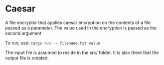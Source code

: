 # Caesar

A file encryptor that applies caesar encryption on the contents of a file passed as a parameter.
The value used in the encryption is passed as the second argument

To run, use:
`cargo run -- filename.txt value`

The input file is assumed to reside in the src/ folder. It is also there that the output file is created.